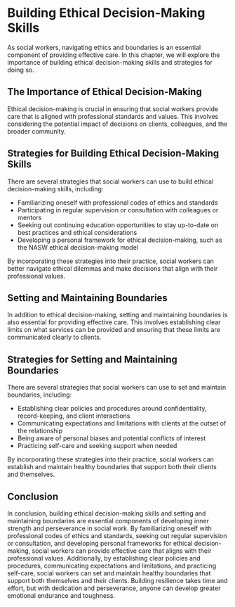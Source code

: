 Building Ethical Decision-Making Skills
====================================================================================

As social workers, navigating ethics and boundaries is an essential component of providing effective care. In this chapter, we will explore the importance of building ethical decision-making skills and strategies for doing so.

The Importance of Ethical Decision-Making
-----------------------------------------

Ethical decision-making is crucial in ensuring that social workers provide care that is aligned with professional standards and values. This involves considering the potential impact of decisions on clients, colleagues, and the broader community.

Strategies for Building Ethical Decision-Making Skills
------------------------------------------------------

There are several strategies that social workers can use to build ethical decision-making skills, including:

* Familiarizing oneself with professional codes of ethics and standards
* Participating in regular supervision or consultation with colleagues or mentors
* Seeking out continuing education opportunities to stay up-to-date on best practices and ethical considerations
* Developing a personal framework for ethical decision-making, such as the NASW ethical decision-making model

By incorporating these strategies into their practice, social workers can better navigate ethical dilemmas and make decisions that align with their professional values.

Setting and Maintaining Boundaries
----------------------------------

In addition to ethical decision-making, setting and maintaining boundaries is also essential for providing effective care. This involves establishing clear limits on what services can be provided and ensuring that these limits are communicated clearly to clients.

Strategies for Setting and Maintaining Boundaries
-------------------------------------------------

There are several strategies that social workers can use to set and maintain boundaries, including:

* Establishing clear policies and procedures around confidentiality, record-keeping, and client interactions
* Communicating expectations and limitations with clients at the outset of the relationship
* Being aware of personal biases and potential conflicts of interest
* Practicing self-care and seeking support when needed

By incorporating these strategies into their practice, social workers can establish and maintain healthy boundaries that support both their clients and themselves.

Conclusion
----------

In conclusion, building ethical decision-making skills and setting and maintaining boundaries are essential components of developing inner strength and perseverance in social work. By familiarizing oneself with professional codes of ethics and standards, seeking out regular supervision or consultation, and developing personal frameworks for ethical decision-making, social workers can provide effective care that aligns with their professional values. Additionally, by establishing clear policies and procedures, communicating expectations and limitations, and practicing self-care, social workers can set and maintain healthy boundaries that support both themselves and their clients. Building resilience takes time and effort, but with dedication and perseverance, anyone can develop greater emotional endurance and toughness.
